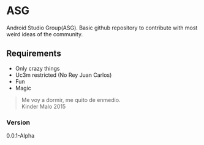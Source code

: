 
# ASG

Android Studio Group(ASG). Basic github repository to contribute with most weird ideas of the community.

## Requirements

  - Only crazy things
  - Uc3m restricted (No Rey Juan Carlos)
  - Fun
  - Magic
 

> Me voy a dormir, me quito de enmedio.   
Kinder Malo 2015


### Version
0.0.1-Alpha


